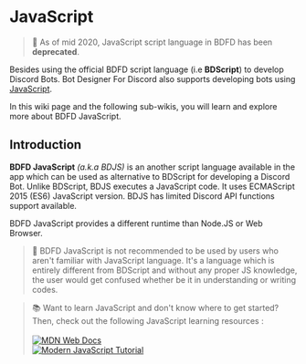 # JavaScript
> 📌 As of mid 2020, JavaScript script language in BDFD has been **deprecated**.

Besides using the official BDFD script language (i.e **BDScript**) to develop Discord Bots. Bot Designer For Discord also supports developing bots using [JavaScript](https://javascript.com).

In this wiki page and the following sub-wikis, you will learn and explore more about BDFD JavaScript.

## Introduction
**BDFD JavaScript** *(a.k.a BDJS)* is an another script language available in the app which can be used as alternative to BDScript for developing a Discord Bot. Unlike BDScript, BDJS executes a JavaScript code. It uses ECMAScript 2015 (ES6) JavaScript version. BDJS has limited Discord API functions support available.

BDFD JavaScript provides a different runtime than Node.JS or Web Browser.

> 📌 BDFD JavaScript is not recommended to be used by users who aren't familiar with JavaScript language. It's a language which is entirely different from BDScript and without any proper JS knowledge, the user would get confused whether be it in understanding or writing codes.

> 📚 Want to learn JavaScript and don't know where to get started?\
Then, check out the following JavaScript learning resources :\
\
[![MDN Web Docs](https://img.shields.io/badge/mdn_javascript_guide-black?style=for-the-badge&logo=mdnwebdocs&logoColor=white)](https://developer.mozilla.org/en-US/docs/Web/JavaScript/Guide)\
[![Modern JavaScript Tutorial](https://img.shields.io/badge/modern_javascript_tutorial-%23323330.svg?style=for-the-badge&logo=javascript&logoColor=%23F7DF1E)](https://javascript.info)
